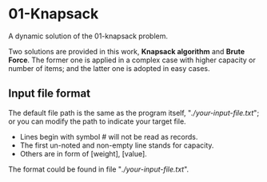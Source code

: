 # 01-Knapsack

A dynamic solution of the 01-knapsack problem.

Two solutions are provided in this work, **Knapsack algorithm** and **Brute Force**.
The former one is applied in a complex case with higher capacity or number of items; and the latter one is adopted in easy cases.

## Input file format

The default file path is the same as the program itself, "*./your-input-file.txt*"; or you can modify the path to indicate your target file.

 - Lines begin with symbol # will not be read as records. 
 - The first  un-noted and non-empty line stands for capacity. 
 - Others are in form of [weight], [value].

The format could be found in file "*./your-input-file.txt*".
